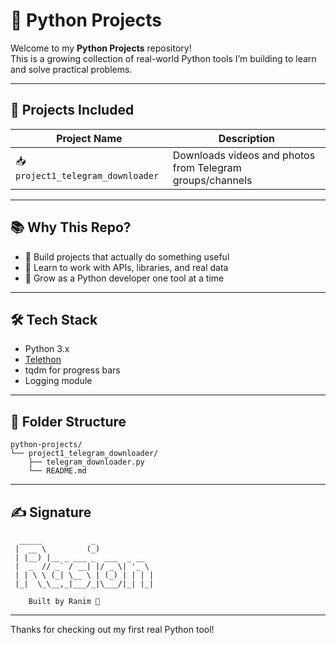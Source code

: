 # 🐍 Python Projects

Welcome to my **Python Projects** repository!  
This is a growing collection of real-world Python tools I’m building to learn and solve practical problems.

---

## 🚀 Projects Included

| Project Name                 | Description                                                  |
|------------------------------|--------------------------------------------------------------|
| 📥 `project1_telegram_downloader` | Downloads videos and photos from Telegram groups/channels |

---

## 📚 Why This Repo?

- 🔁 Build projects that actually do something useful
- 🧪 Learn to work with APIs, libraries, and real data
- 🎯 Grow as a Python developer one tool at a time

---

## 🛠️ Tech Stack

- Python 3.x
- [Telethon](https://github.com/LonamiWebs/Telethon)
- tqdm for progress bars
- Logging module

---

## 📂 Folder Structure

```
python-projects/
└── project1_telegram_downloader/
    ├── telegram_downloader.py
    └── README.md
```

---

## ✍️ Signature

```
  _____           _             
 |  __ \         (_)            
 | |__) |__ _ ___ _  ___  _ __  
 |  _  // _` / __| |/ _ \| '_ \ 
 | | \ \ (_| \__ \ | (_) | | | |
 |_|  \_\__,_|___/_|\___/|_| |_|

    Built by Ranim 🐺
```

---

Thanks for checking out my first real Python tool!
